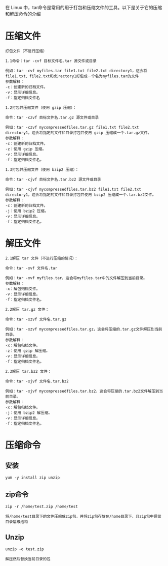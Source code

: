 

在 Linux 中，tar命令是常用的用于打包和压缩文件的工具。以下是关于它的压缩和解压命令的介绍

# **压缩文件**

```text
打包文件（不进行压缩）

1.1命令：tar -cvf 目标文件名.tar 源文件或目录

例如：tar -cvf myfiles.tar file1.txt file2.txt directory1，这会将file1.txt、file2.txt和directory1打包成一个名为myfiles.tar的文件
参数解释：
-c：创建新的归档文件。
-v：显示详细信息。
-f：指定归档文件名
```

```text
1.2打包并压缩文件（使用 gzip 压缩）：

命令：tar -czvf 目标文件名.tar.gz 源文件或目录

例如：tar -czvf mycompressedfiles.tar.gz file1.txt file2.txt directory1，这会将指定的文件和目录打包并使用 gzip 压缩成一个.tar.gz文件。
参数解释：
-c：创建新的归档文件。
-z：使用 gzip 压缩。
-v：显示详细信息。
-f：指定归档文件名。
```

```text
1.3打包并压缩文件（使用 bzip2 压缩）：

命令：tar -cjvf 目标文件名.tar.bz2 源文件或目录

例如：tar -cjvf mycompressedfiles.tar.bz2 file1.txt file2.txt directory1，这会将指定的文件和目录打包并使用 bzip2 压缩成一个.tar.bz2文件。
参数解释：
-c：创建新的归档文件。
-j：使用 bzip2 压缩。
-v：显示详细信息。
-f：指定归档文件名。
```

# 解压文件

```text
2.1解压 tar 文件（不进行压缩的情况）：

命令：tar -xvf 文件名.tar

例如：tar -xvf myfiles.tar，这会将myfiles.tar中的文件解压到当前目录。
参数解释：
-x：解包归档文件。
-v：显示详细信息。
-f：指定归档文件名。
```

```text
2.2解压 tar.gz 文件：

命令：tar -xzvf 文件名.tar.gz

例如：tar -xzvf mycompressedfiles.tar.gz，这会将压缩的.tar.gz文件解压到当前目录。
参数解释：
-x：解包归档文件。
-z：使用 gzip 解压缩。
-v：显示详细信息。
-f：指定归档文件名。

```

```text
2.3解压 tar.bz2 文件：

命令：tar -xjvf 文件名.tar.bz2

例如：tar -xjvf mycompressedfiles.tar.bz2，这会将压缩的.tar.bz2文件解压到当前目录。
参数解释：
-x：解包归档文件。
-j：使用 bzip2 解压缩。
-v：显示详细信息。
-f：指定归档文件名。

```

# 压缩命令

## 安装

```text
yum -y install zip unzip
```

## zip命令

```text
zip -r /home/test.zip /home/test

将/home/test目录下的文件压缩成zip包，并将zip包存放在/home目录下，且zip包中保留目录层级结构
```

## Unzip

```text
unzip -o test.zip

解压然后替换当前目录的包 
```

